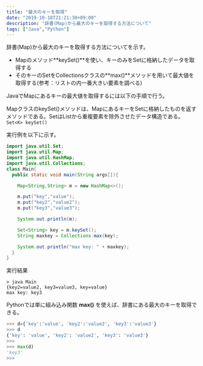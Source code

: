 ```yaml
---
title: "最大のキーを取得"
date: "2019-10-18T21:21:30+09:00"
description: "辞書(Map)から最大のキーを取得する方法について"
tags: ["Java","Python"]
---
```


辞書(Map)から最大のキーを取得する方法についてを示す。

<div class="note_content_by_programming_language" id="note_content_Java">

- Mapのメソッド**keySet()**を使い、キーのみをSetに格納したデータを取得する
- そのキーのSetをCollectionsクラスの**max()**メソッドを用いて最大値を取得する(参考：リストの内一番大きい要素を調べる)

JavaでMapにあるキーの最大値を取得するには以下の手順で行う。  

MapクラスのkeySet()メソッドは、MapにあるキーをSetに格納したものを返すメソッドである。SetはListから重複要素を除外させたデータ構造である。  
`Set<K> keySet()`

実行例を以下に示す。  

```java
import java.util.Set;
import java.util.Map;
import java.util.HashMap;
import java.util.Collections;
class Main{
  public static void main(String args[]){

    Map<String,String> m = new HashMap<>();

    m.put("key","value");
    m.put("key2","value2");
    m.put("key3","value3");

    System.out.println(m);

    Set<String> key = m.keySet();
    String maxkey = Collections.max(key);

    System.out.println("max key: " + maxkey);
  }
}
```

実行結果
```
> java Main
{key2=value2, key3=value3, key=value}
max key: key3
```

</div>
<div class="note_content_by_programming_language" id="note_content_Python">

Pythonでは単に組み込み関数 **max()** を使えば、辞書にある最大のキーを取得できる。  

```python
>>> d={'key':'value', 'key2':'value2', 'key3':'value3'}
>>> d
{'key': 'value', 'key2': 'value2', 'key3': 'value3'}
>>> 
>>> max(d)
'key3'
>>> 
```

</div>

